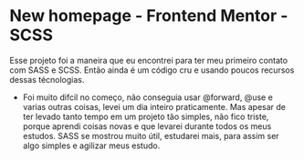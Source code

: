# New homepage - Frontend Mentor - SCSS

Esse projeto foi a maneira que eu encontrei para ter meu primeiro contato com SASS e SCSS. Então ainda é um código cru e usando poucos recursos dessas técnologias.
- Foi muito difcil no começo, não conseguia usar @forward, @use e varias outras coisas, levei um dia inteiro praticamente. Mas apesar de ter levado tanto tempo em um projeto tão simples, não fico triste, porque aprendi coisas novas e que levarei durante todos os meus estudos. SASS se mostrou muito útil, estudarei mais, para assim ser algo simples e agilizar meus estudo.
